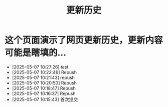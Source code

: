 ﻿---
title: 更新历史
slug: update
comments: true
image: Image_205729992560477.png
---
# 这个页面演示了网页更新历史，更新内容可能是瞎填的...
- [2025-05-07 10:27:26] test
- [2025-05-07 10:22:46] Repush
- [2025-05-07 10:21:43] repush
- [2025-05-07 10:20:50] Repush
- [2025-05-07 10:18:47] Repush
- [2025-05-07 10:16:37] Repush
- [2025-05-07 10:15:43]  首次提交

 
 

